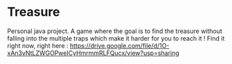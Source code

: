 # Treasure
Personal java project. A game where the goal is to find the treasure without falling into the multiple traps which make it harder for you to reach it !
Find it right now, right here : https://drive.google.com/file/d/1O-xAn3vNtLZWGOPweICyHmrmmRLFQucx/view?usp=sharing

